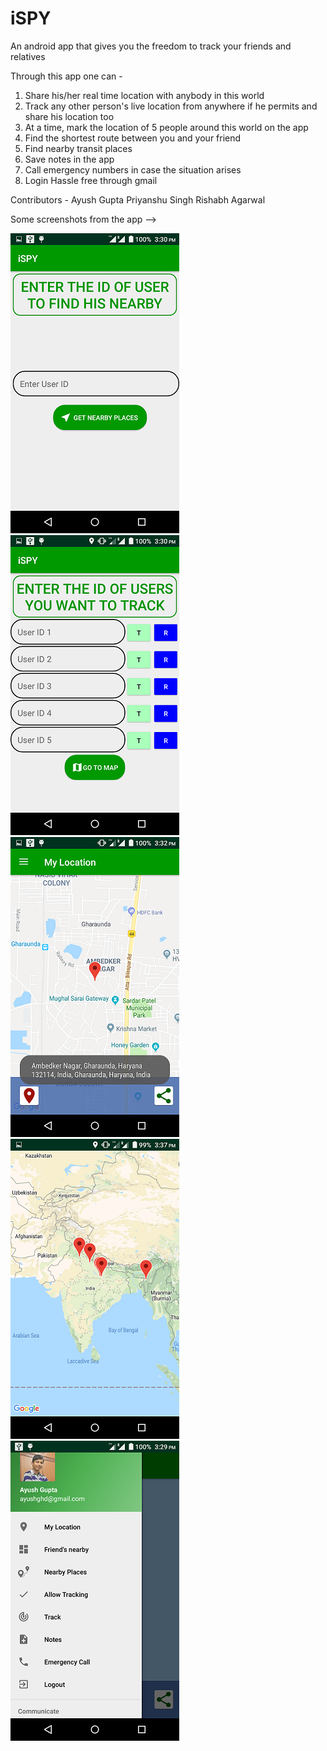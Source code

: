 # iSPY
An android app that gives you the freedom to track your friends and relatives

Through this app one can - 
1) Share his/her real time location with anybody in this world
2) Track any other person's live location from anywhere if he permits and share his location too
3) At a time, mark the location of 5 people around this world on the app
4) Find the shortest route between you and your friend
5) Find nearby transit places
6) Save notes in the app
7) Call emergency numbers in case the situation arises
8) Login Hassle free through gmail

Contributors - 
  Ayush Gupta
  Priyanshu Singh
  Rishabh Agarwal

Some screenshots from the app -->

![](Screenshot_2018-06-23-15-30-12.png) ![](Screenshot_2018-06-23-15-30-38.png) ![](Screenshot_2018-06-23-15-32-06.png) ![](Screenshot_2018-06-23-15-37-20.png) ![](Screenshot_2018-06-23-15-30-00.png) 
